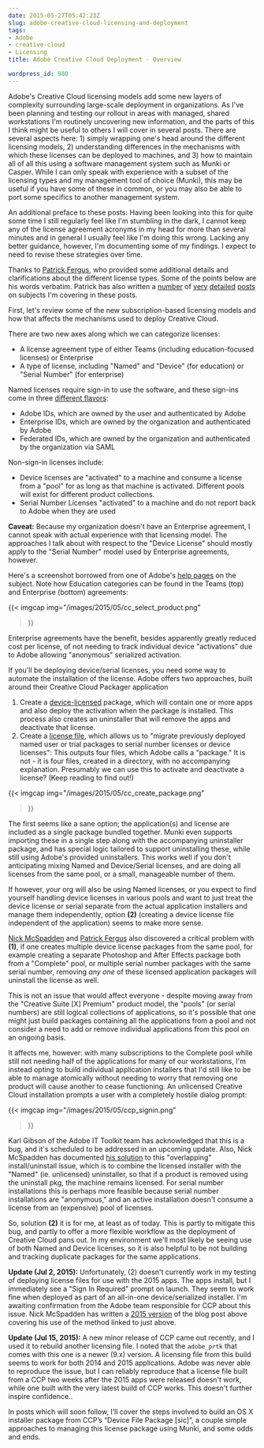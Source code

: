 ```yaml
---
date: 2015-05-27T05:42:23Z
slug: adobe-creative-cloud-licensing-and-deployment
tags:
- Adobe
- creative-cloud
- Licensing
title: Adobe Creative Cloud Deployment - Overview

wordpress_id: 980
---
```


<!-- [![EnterpriseApp_256.png](images/2015/05/EnterpriseApp_256.png)](images/2015/05/EnterpriseApp_256.png) -->

Adobe's Creative Cloud licensing models add some new layers of complexity surrounding large-scale deployment in organizations.  As I've been planning and testing our rollout in areas with managed, shared workstations I'm routinely uncovering new information, and the parts of this I think might be useful to others I will cover in several posts. There are several aspects here: 1) simply wrapping one's head around the different licensing models, 2) understanding differences in the mechanisms with which these licenses can be deployed to machines, and 3) how to maintain all of all this using a software management system such as Munki or Casper. While I can only speak with experience with a subset of the licensing types and my management tool of choice (Munki), this may be useful if you have some of these in common, or you may also be able to port some specifics to another management system.

An additional preface to these posts: Having been looking into this for quite some time I still regularly feel like I'm stumbling in the dark, I cannot keep any of the license agreement acronyms in my head for more than several minutes and in general I usually feel like I'm doing this wrong. Lacking any better guidance, however, I'm documenting some of my findings. I expect to need to revise these strategies over time.

Thanks to [Patrick Fergus](https://foigus.wordpress.com/), who provided some additional details and clarifications about the different license types. Some of the points below are his words verbatim. Patrick has also written a [number](https://foigus.wordpress.com/2014/12/05/packaging-adobe-cc-2014-applications/) of [very](https://foigus.wordpress.com/2014/12/05/distributing-adobe-cc-2014-via-munki/) [detailed](https://foigus.wordpress.com/2014/12/15/distributing-dps-desktop-tools-for-indesign-cc-2014-with-munki/) [posts](https://foigus.wordpress.com/2015/05/07/packaging-adobe-rapid-release-updates-with-ccp-or-aamee/) on subjects I'm covering in these posts.

First, let's review some of the new subscription-based licensing models and how that affects the mechanisms used to deploy Creative Cloud.

There are two new axes along which we can categorize licenses:

  * A license agreement type of either Teams (including education-focused licenses) or Enterprise
  * A type of license, including "Named" and "Device" (for education) or "Serial Number" (for enterprise)

Named licenses require sign-in to use the software, and these sign-ins come in three [different flavors](https://helpx.adobe.com/enterprise/help/identity.html):

  * Adobe IDs, which are owned by the user and authenticated by Adobe
  * Enterprise IDs, which are owned by the organization and authenticated by Adobe
  * Federated IDs, which are owned by the organization and authenticated by the organization via SAML

Non-sign-in licenses include:

  * Device licenses are "activated" to a machine and consume a license from a "pool" for as long as that machine is activated. Different pools will exist for different product collections.
  * Serial Number Licenses "activated" to a machine and do not report back to Adobe when they are used

**Caveat:** Because my organization doesn't have an Enterprise agreement, I cannot speak with actual experience with that licensing model. The approaches I talk about with respect to the "Device License" should mostly apply to the "Serial Number" model used by Enterprise agreements, however.

Here's a screenshot borrowed from one of Adobe's [help pages](https://helpx.adobe.com/creative-cloud/packager/create-license-file.html) on the subject. Note how Education categories can be found in the Teams (top) and Enterprise (bottom) agreements:

{{< imgcap
    img="/images/2015/05/cc_select_product.png"
>}}

<!-- [![cc_select_product](images/2015/05/cc_select_product.png)](images/2015/05/cc_select_product.png) -->

Enterprise agreements have the benefit, besides apparently greatly reduced cost per license, of not needing to track individual device "activations" due to Adobe allowing "anonymous" serialized activation.

If you'll be deploying device/serial licenses, you need some way to automate the installation of the license. Adobe offers two approaches, built around their Creative Cloud Packager application

  1. Create a [device-licensed](https://helpx.adobe.com/creative-cloud/packager/device-based-licenses.html) package, which will contain one or more apps and also deploy the activation when the package is installed. This process also creates an uninstaller that will remove the apps and deactivate that license.
  2. Create a [license file](https://helpx.adobe.com/creative-cloud/packager/create-license-file.html), which allows us to "migrate previously deployed named user or trial packages to serial number licenses or device licenses": This outputs four files, which Adobe calls a "package." It is not - it is four files, created in a directory, with no accompanying explanation. Presumably we can use this to activate and deactivate a license? (Keep reading to find out!)

{{< imgcap
    img="/images/2015/05/cc_create_package.png"
>}}

The first seems like a sane option; the application(s) and license are included as a single package bundled together. Munki even supports importing these in a single step along with the accompanying uninstaller package, and has special logic tailored to support uninstalling these, while still using Adobe's provided uninstallers. This works well if you don't anticipating mixing Named and Device/Serial licenses, and are doing all licenses from the same pool, or a small, manageable number of them.

If however, your org will also be using Named licenses, or you expect to find yourself handling device licenses in various pools and want to just treat the device license or serial separate from the actual application installers and manage them independently, option **(2)** (creating a device license file independent of the application) seems to make more sense.

[Nick McSpadden](https://osxdominion.wordpress.com/) and [Patrick Fergus](https://foigus.wordpress.com/) also discovered a critical problem with **(1)**, if one creates multiple device license packages from the same pool, for example creating a separate Photoshop and After Effects package both from a "Complete" pool, or multiple serial number packages with the same serial number, removing _any one_ of these licensed application packages will uninstall the license as well.

This is not an issue that would affect everyone - despite moving away from the "Creative Suite [X] Premium" product model, the "pools" (or serial numbers) are still logical collections of applications, so it's possible that one might just build packages containing all the applications from a pool and not consider a need to add or remove individual applications from this pool on an ongoing basis.

It affects me, however: with many subscriptions to the Complete pool while still not needing half of the applications for many of our workstations, I'm instead opting to build individual application installers that I'd still like to be able to manage atomically without needing to worry that removing one product will cause another to cease functioning. An unlicensed Creative Cloud installation prompts a user with a completely hostile dialog prompt:

{{< imgcap
    img="/images/2015/05/ccp_signin.png"
>}}

Karl Gibson of the Adobe IT Toolkit team has acknowledged that this is a bug, and it's scheduled to be addressed in an upcoming update. Also, Nick McSpadden has documented [his solution](https://osxdominion.wordpress.com/2015/04/23/fixing-adobe-ccps-broken-uninstallers/) to this "overlapping" install/uninstall issue, which is to combine the licensed installer with the "Named" (ie. unlicensed) uninstaller, so that if a product is removed using the uninstall pkg, the machine remains licensed. For serial number installations this is perhaps more feasible because serial number installations are "anonymous," and an active installation doesn't consume a license from an (expensive) pool of licenses.

So, solution **(2)** it is for me, at least as of today. This is partly to mitigate this bug, and partly to offer a more flexible workflow as the deployment of Creative Cloud pans out. In my environment we'll most likely be seeing use of both Named and Device licenses, so it is also helpful to be not building and tracking duplicate packages for the same applications.

**Update (Jul 2, 2015):** Unfortunately, (2) doesn't currently work in my testing of deploying license files for use with the 2015 apps. The apps install, but I immediately see a "Sign In Required" prompt on launch. They seem to work fine when deployed as part of an all-in-one device/serialized installer. I'm awaiting confirmation from the Adobe team responsible for CCP about this issue. Nick McSpadden has written a [2015 version](https://osxdominion.wordpress.com/2015/06/18/adobe-cc-2015-another-circle-around-the-drain/) of the blog post above covering his use of the method linked to just above.

**Update (Jul 15, 2015):** A new minor release of CCP came out recently, and I used it to rebuild another licensing file. I noted that the `adobe_prtk` that comes with this one is a newer (9.x) version. A licensing file from this build seems to work for both 2014 and 2015 applications. Adobe was never able to reproduce the issue, but I can reliably reproduce that a license file built from a CCP two weeks after the 2015 apps were released doesn't work, while one built with the very latest build of CCP works. This doesn't further inspire confidence..

In posts which will soon follow, I’ll cover the steps involved to build an OS X installer package from CCP’s “Device File Package [sic]”, a couple simple approaches to managing this license package using Munki, and some odds and ends.
